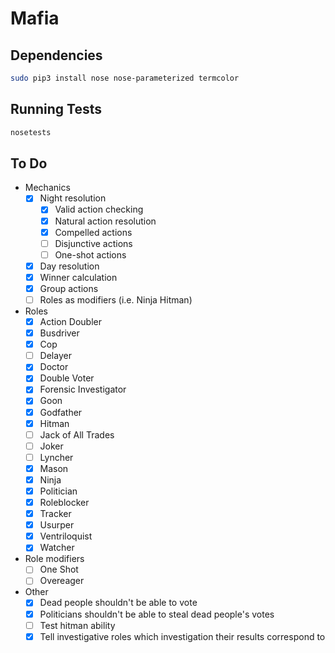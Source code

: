 # Mafia

## Dependencies

```sh
sudo pip3 install nose nose-parameterized termcolor
```

## Running Tests

```sh
nosetests
```

## To Do

- Mechanics
  - [x] Night resolution
    - [x] Valid action checking
    - [x] Natural action resolution
    - [x] Compelled actions
    - [ ] Disjunctive actions
    - [ ] One-shot actions
  - [x] Day resolution
  - [x] Winner calculation
  - [x] Group actions
  - [ ] Roles as modifiers (i.e. Ninja Hitman)
- Roles
  - [x] Action Doubler
  - [x] Busdriver
  - [x] Cop
  - [ ] Delayer
  - [x] Doctor
  - [x] Double Voter
  - [x] Forensic Investigator
  - [x] Goon
  - [x] Godfather
  - [x] Hitman
  - [ ] Jack of All Trades
  - [ ] Joker
  - [ ] Lyncher
  - [x] Mason
  - [x] Ninja
  - [x] Politician
  - [x] Roleblocker
  - [x] Tracker
  - [x] Usurper
  - [x] Ventriloquist
  - [x] Watcher
- Role modifiers
  - [ ] One Shot
  - [ ] Overeager
- Other
  - [x] Dead people shouldn't be able to vote
  - [x] Politicians shouldn't be able to steal dead people's votes
  - [ ] Test hitman ability
  - [x] Tell investigative roles which investigation their results correspond to
